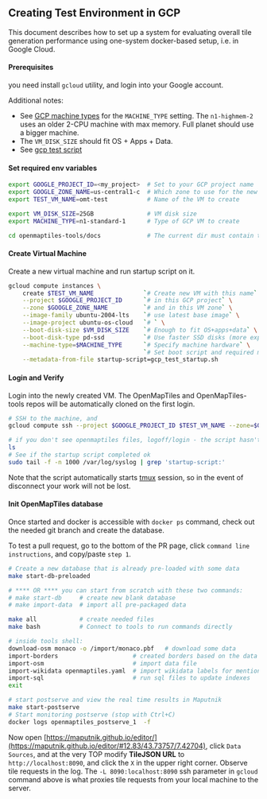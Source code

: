 ## Creating Test Environment in GCP
This document describes how to set up a system for evaluating overall tile generation performance using one-system docker-based setup, i.e. in Google Cloud.

#### Prerequisites
you need install `gcloud` utility, and login into your Google account.

Additional notes:
* See [GCP machine types](https://cloud.google.com/compute/docs/machine-types) for the `MACHINE_TYPE` setting. The `n1-highmem-2` uses an older 2-CPU machine with max memory. Full planet should use a bigger machine.
* The `VM_DISK_SIZE` should fit OS + Apps + Data.
* See [gcp test script](gcp_test_startup.sh)

#### Set required env variables

```bash
export GOOGLE_PROJECT_ID=<my_project>  # Set to your GCP project name
export GOOGLE_ZONE_NAME=us-central1-c  # Which zone to use for the new VM
export TEST_VM_NAME=omt-test           # Name of the VM to create

export VM_DISK_SIZE=25GB               # VM disk size
export MACHINE_TYPE=n1-standard-1      # Type of GCP VM to create

cd openmaptiles-tools/docs             # The current dir must contain the startup script
```

#### Create Virtual Machine
Create a new virtual machine and run startup script on it.
```bash
gcloud compute instances \
    create $TEST_VM_NAME              `# Create new VM with this name` \
    --project $GOOGLE_PROJECT_ID      `# in this GCP project` \
    --zone $GOOGLE_ZONE_NAME          `# and in this VM zone` \
    --image-family ubuntu-2004-lts    `# use latest base image` \
    --image-project ubuntu-os-cloud   `# ` \
    --boot-disk-size $VM_DISK_SIZE    `# Enough to fit OS+apps+data` \
    --boot-disk-type pd-ssd           `# Use faster SSD disks (more expensive)` \
    --machine-type=$MACHINE_TYPE      `# Specify machine hardware` \
                                      `# Set boot script and required metadata` \
    --metadata-from-file startup-script=gcp_test_startup.sh
```

#### Login and Verify
Login into the newly created VM. The OpenMapTiles and OpenMapTiles-tools repos will be automatically cloned on the first login.

```bash
# SSH to the machine, and 
gcloud compute ssh --project $GOOGLE_PROJECT_ID $TEST_VM_NAME --zone=$GOOGLE_ZONE_NAME -- -L 8090:localhost:8090

# if you don't see openmaptiles files, logoff/login - the script hasn't finished yet
ls
# See if the startup script completed ok
sudo tail -f -n 1000 /var/log/syslog | grep 'startup-script:'
```

Note that the script automatically starts [tmux](https://github.com/tmux/tmux/wiki/Getting-Started) session, so in the event of disconnect your work will not be lost. 

#### Init OpenMapTiles database
Once started and docker is accessible with `docker ps` command, check out the needed git branch and create the database.

To test a pull request, go to the bottom of the PR page, click `command line instructions`, and copy/paste `step 1`.

```bash
# Create a new database that is already pre-loaded with some data
make start-db-preloaded

# **** OR **** you can start from scratch with these two commands:
# make start-db     # create new blank database
# make import-data  # import all pre-packaged data

make all            # create needed files
make bash           # Connect to tools to run commands directly

# inside tools shell:
download-osm monaco -o /import/monaco.pbf   # download some data
import-borders                     # created borders based on the data file
import-osm                         # import data file
import-wikidata openmaptiles.yaml  # import wikidata labels for mentioned data
import-sql                         # run sql files to update indexes
exit

# start postserve and view the real time results in Maputnik
make start-postserve
# Start monitoring postserve (stop with Ctrl+C)
docker logs openmaptiles_postserve_1  -f
```

Now open [https://maputnik.github.io/editor/](https://maputnik.github.io/editor/#12.83/43.73757/7.42704), click `Data Sources`, and at the very TOP modify **TileJSON URL** to `http://localhost:8090`, and click the `X` in the upper right corner. Observe tile requests in the log. The `-L 8090:localhost:8090` ssh parameter in `gcloud` command above is what proxies tile requests from your local machine to the server.
 
